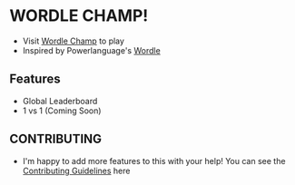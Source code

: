 # WORDLE CHAMP!

-   Visit [Wordle Champ](https://www.wordle-champ.vercel.com/) to play
-   Inspired by Powerlanguage's [Wordle](https://www.powerlanguage.co.uk/wordle/)

## Features

-   Global Leaderboard
-   1 vs 1 (Coming Soon)

## CONTRIBUTING

-   I'm happy to add more features to this with your help! You can see the [Contributing Guidelines](https://github.com/unhackit/wordle-champ/blob/master/CONTRIBUTING.md/) here
